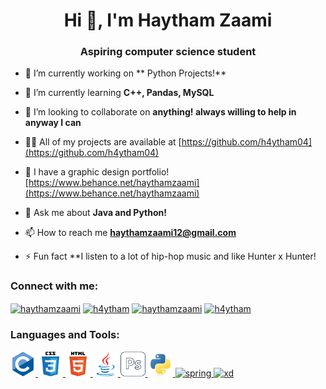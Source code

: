 <h1 align="center">Hi 👋, I'm Haytham Zaami</h1>
<h3 align="center">Aspiring computer science student</h3>

- 🔭 I’m currently working on ** Python Projects!**

- 🌱 I’m currently learning **C++, Pandas, MySQL**

- 👯 I’m looking to collaborate on **anything! always willing to help in anyway I can**

- 👨‍💻 All of my projects are available at [https://github.com/h4ytham04](https://github.com/h4ytham04)

- 📝 I have a graphic design portfolio! [https://www.behance.net/haythamzaami](https://www.behance.net/haythamzaami)

- 💬 Ask me about **Java and Python!**

- 📫 How to reach me **haythamzaami12@gmail.com**

- ⚡ Fun fact **I listen to a lot of hip-hop music and like Hunter x Hunter!

<h3 align="left">Connect with me:</h3>
<p align="left">
<a href="https://linkedin.com/in/haythamzaami" target="blank"><img align="center" src="https://raw.githubusercontent.com/rahuldkjain/github-profile-readme-generator/master/src/images/icons/Social/linked-in-alt.svg" alt="haythamzaami" height="30" width="40" /></a>
<a href="https://instagram.com/h4ytham" target="blank"><img align="center" src="https://raw.githubusercontent.com/rahuldkjain/github-profile-readme-generator/master/src/images/icons/Social/instagram.svg" alt="h4ytham" height="30" width="40" /></a>
<a href="https://www.behance.net/haythamzaami" target="blank"><img align="center" src="https://raw.githubusercontent.com/rahuldkjain/github-profile-readme-generator/master/src/images/icons/Social/behance.svg" alt="haythamzaami" height="30" width="40" /></a>
<a href="https://www.leetcode.com/h4ytham" target="blank"><img align="center" src="https://raw.githubusercontent.com/rahuldkjain/github-profile-readme-generator/master/src/images/icons/Social/leet-code.svg" alt="h4ytham" height="30" width="40" /></a>
</p>

<h3 align="left">Languages and Tools:</h3>
<p align="left"> <a href="https://www.cprogramming.com/" target="_blank" rel="noreferrer"> <img src="https://raw.githubusercontent.com/devicons/devicon/master/icons/c/c-original.svg" alt="c" width="40" height="40"/> </a> <a href="https://www.w3schools.com/css/" target="_blank" rel="noreferrer"> <img src="https://raw.githubusercontent.com/devicons/devicon/master/icons/css3/css3-original-wordmark.svg" alt="css3" width="40" height="40"/> </a> <a href="https://www.w3.org/html/" target="_blank" rel="noreferrer"> <img src="https://raw.githubusercontent.com/devicons/devicon/master/icons/html5/html5-original-wordmark.svg" alt="html5" width="40" height="40"/> </a> <a href="https://www.java.com" target="_blank" rel="noreferrer"> <img src="https://raw.githubusercontent.com/devicons/devicon/master/icons/java/java-original.svg" alt="java" width="40" height="40"/> </a> <a href="https://www.photoshop.com/en" target="_blank" rel="noreferrer"> <img src="https://raw.githubusercontent.com/devicons/devicon/master/icons/photoshop/photoshop-line.svg" alt="photoshop" width="40" height="40"/> </a> <a href="https://www.python.org" target="_blank" rel="noreferrer"> <img src="https://raw.githubusercontent.com/devicons/devicon/master/icons/python/python-original.svg" alt="python" width="40" height="40"/> </a> <a href="https://spring.io/" target="_blank" rel="noreferrer"> <img src="https://www.vectorlogo.zone/logos/springio/springio-icon.svg" alt="spring" width="40" height="40"/> </a> <a href="https://www.adobe.com/products/xd.html" target="_blank" rel="noreferrer"> <img src="https://cdn.worldvectorlogo.com/logos/adobe-xd.svg" alt="xd" width="40" height="40"/> </a> </p>

